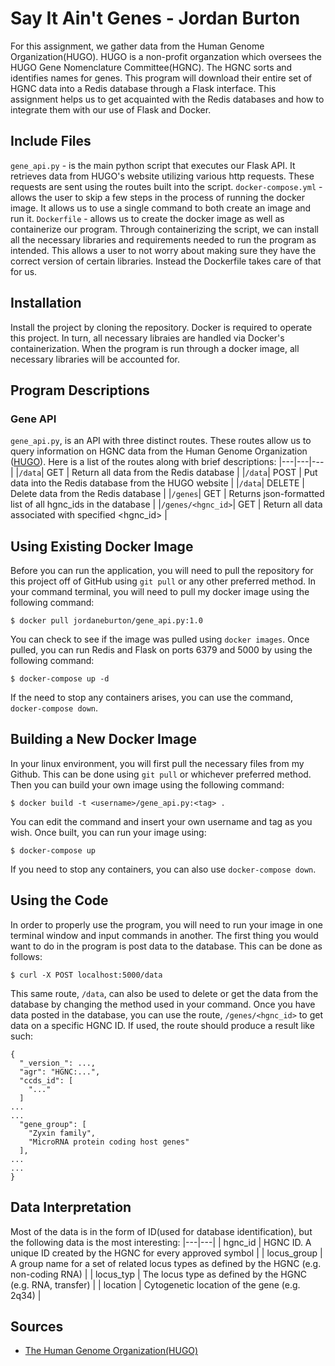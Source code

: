 # Say It Ain't Genes - Jordan Burton
For this assignment, we gather data from the Human Genome Organization(HUGO). HUGO is a non-profit organzation which oversees the HUGO Gene Nomenclature Committee(HGNC). The HGNC sorts and identifies names for genes. This program will download their entire set of HGNC data into a Redis database through a Flask interface. This assignment helps us to get acquainted with the Redis databases and how to integrate them with our use of Flask and Docker. 
## Include Files
`gene_api.py` - is the main python script that executes our Flask API. It retrieves data from HUGO's website utilizing various http requests. These requests are sent using the routes built into the script.
`docker-compose.yml` - allows the user to skip a few steps in the process of running the docker image. It allows us to use a single command to both create an image and run it.
`Dockerfile` - allows us to create the docker image as well as containerize our program. Through containerizing the script, we can install all the necessary libraries and requirements needed to run the program as intended. This allows a user to not worry about making sure they have the correct version of certain libraries. Instead the Dockerfile takes care of that for us.
## Installation
Install the project by cloning the repository. Docker is required to operate this project. In turn, all necessary libraies are handled via Docker's containerization. When the program is run through a docker image, all necessary libraries will be accounted for.
## Program Descriptions
### Gene API
`gene_api.py`, is an API with three distinct routes. These routes allow us to query information on HGNC data from the Human Genome Organization ([HUGO](https://www.genenames.org/download/archive/)). Here is a list of the routes along with brief descriptions:
|---|---|---|
|`/data`| GET | Return all data from the Redis database |
|`/data`| POST | Put data into the Redis database from the HUGO website |
|`/data`| DELETE | Delete data from the Redis database |
|`/genes`| GET | Returns json-formatted list of all hgnc\_ids in the database |
|`/genes/<hgnc_id>`| GET | Return all data associated with specified \<hgnc\_id\> |
## Using Existing Docker Image
Before you can run the application, you will need to pull the repository for this project off of GitHub using `git pull` or any other preferred method. In your command terminal, you will need to pull my docker image using the following command:
```
$ docker pull jordaneburton/gene_api.py:1.0
```
You can check to see if the image was pulled using `docker images`. Once pulled, you can run Redis and Flask on ports 6379 and 5000 by using the following command:
```
$ docker-compose up -d
```
If the need to stop any containers arises, you can use the command, `docker-compose down`.
## Building a New Docker Image
In your linux environment, you will first pull the necessary files from my Github. This can be done using `git pull` or whichever preferred method. Then you can build your own image using the following command:
```
$ docker build -t <username>/gene_api.py:<tag> .
```
You can edit the command and insert your own username and tag as you wish. Once built, you can run your image using:
```
$ docker-compose up
```
If you need to stop any containers, you can also use `docker-compose down`.
## Using the Code
In order to properly use the program, you will need to run your image in one terminal window and input commands in another. The first thing you would want to do in the program is post data to the database. This can be done as follows:
```
$ curl -X POST localhost:5000/data
```
This same route, `/data`, can also be used to delete or get the data from the database by changing the method used in your command.
Once you have data posted in the database, you can use the route, `/genes/<hgnc_id>` to get data on a specific HGNC ID. If used, the route should produce a result like such:
```
{
  "_version_": ...,
  "agr": "HGNC:...",
  "ccds_id": [
    "..."
  ]
...
...
  "gene_group": [
    "Zyxin family",
    "MicroRNA protein coding host genes"
  ],
...
...
}
```
## Data Interpretation
Most of the data is in the form of ID(used for database identification), but the following data is the most interesting:
|---|---|
| hgnc\_id | HGNC ID. A unique ID created by the HGNC for every approved symbol |
| locus\_group | A group name for a set of related locus types as defined by the HGNC (e.g. non-coding RNA) |
| locus\_typ | The locus type as defined by the HGNC (e.g. RNA, transfer) |
| location | Cytogenetic location of the gene (e.g. 2q34) |
## Sources
- [The Human Genome Organization(HUGO)](https://www.genenames.org/download/archive/)
